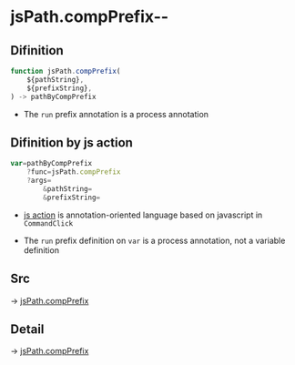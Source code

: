 # jsPath.compPrefix--

## Difinition

```js.js
function jsPath.compPrefix(
	${pathString},
	${prefixString},
) -> pathByCompPrefix
```

- The `run` prefix annotation is a process annotation


## Difinition by js action

```js.js
var=pathByCompPrefix
	?func=jsPath.compPrefix
	?args=
		&pathString=
		&prefixString=
```

- [js action](#) is annotation-oriented language based on javascript in `CommandClick`

- The `run` prefix definition on `var` is a process annotation, not a variable definition

## Src

-> [jsPath.compPrefix](https://github.com/puutaro/CommandClick/blob/master/app/src/main/java/com/puutaro/commandclick/fragment_lib/terminal_fragment/js_interface/JsPath.kt#L15)

## Detail

-> [jsPath.compPrefix](https://github.com/puutaro/CommandClick/blob/master/md/developer/js_interface/details/JsPath/compPrefix.md)
